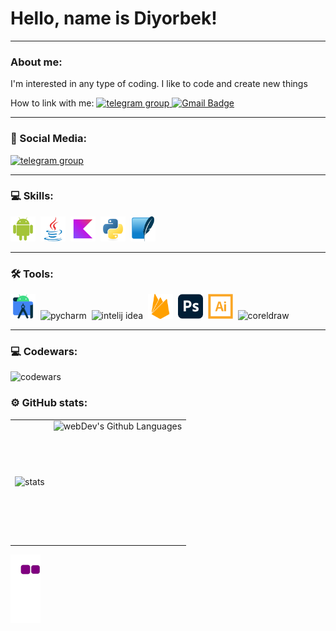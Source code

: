 
# Hello, name is Diyorbek!

---

###  About me:

I'm interested in any type of coding. I like to code and create new things 



How to link with me:
<a href="https://t.me/Diyorbekdavronov07072007" target="_blank">
      <img src="https://cdn-icons-png.flaticon.com/512/2111/2111646.png" width="25" height="25" alt="telegram group" />
  </a> [![Gmail Badge](https://img.shields.io/badge/-Gmail-red?style=flat&logo=Gmail&logoColor=white)](mailto:diyorbekdavronov07072007@gmail.com)

---

### 🤝 Social Media:

  <div id="badges">
    <a href="https://t.me/diyorbekjdk_pft" target="_blank">
      <img src="https://cdn-icons-png.flaticon.com/512/2111/2111646.png" width="40" height="40" alt="telegram group" />
    </a>
  </div>

---

### 💻 Skills:

<div>
  <img src="https://github.com/devicons/devicon/blob/master/icons/android/android-original.svg" title="Android" alt="android" width="40" height="40"/>&nbsp
  <img src="https://github.com/devicons/devicon/blob/master/icons/java/java-original.svg" title="java" alt="java" width="40" height="40"/>&nbsp
  <img src="https://github.com/devicons/devicon/blob/master/icons/kotlin/kotlin-original.svg" title="kotlin" alt="kotlin" width="40" height="40"/>&nbsp
  <img src="https://github.com/devicons/devicon/blob/master/icons/python/python-original.svg" title="python" alt="python" width="40" height="40"/>&nbsp
  <img src="https://github.com/devicons/devicon/blob/master/icons/sqlite/sqlite-original.svg" title="sqlite" alt="sqlite" width="40" height="40"/>&nbsp
</div>

---

### 🛠 Tools:

<div>
  <img src="https://github.com/devicons/devicon/blob/master/icons/androidstudio/androidstudio-original.svg" title="Android Studio" alt="Android Studio" width="40" height="40"/>&nbsp;
   <img src="https://upload.wikimedia.org/wikipedia/commons/thumb/1/1d/PyCharm_Icon.svg/768px-PyCharm_Icon.svg.png?20200803065702" title="pycharm" alt="pycharm" width="40" height="40"/>&nbsp;
  <img src="https://upload.wikimedia.org/wikipedia/commons/thumb/9/9c/IntelliJ_IDEA_Icon.svg/768px-IntelliJ_IDEA_Icon.svg.png?20200803071016" title="intelij idea" alt="intelij idea" width="40" height="40"/>&nbsp;
  <img src="https://github.com/devicons/devicon/blob/master/icons/firebase/firebase-plain.svg" title="Firebase" alt="Firebase" width="40" height="40"/>&nbsp;
  <img src="https://github.com/devicons/devicon/blob/master/icons/photoshop/photoshop-plain.svg" title="photoshop" alt="photoshop" width="40" height="40"/>&nbsp;
  <img src="https://github.com/devicons/devicon/blob/master/icons/illustrator/illustrator-line.svg" title="Adobe Illustrator" alt="illustrator" width="40" height="40"/>&nbsp;
  <img src="https://static.tildacdn.com/tild3264-3962-4331-a238-623261636161/coreldraw-icon.png" title="Corel Draw" alt="coreldraw" width="40" height="40"/>&nbsp;

      
</div>

---

### 💻 Codewars:

![codewars](https://www.codewars.com/users/DiyorbekJDK/badges/large)

### ⚙️ GitHub stats:

<table>
  <tr>
    <td>
      <img align="left" src="http://github-readme-streak-stats.herokuapp.com?user=DiyorbekJDK&theme=dark&background=000000" alt="stats" />
    </td>
    <td>
      <img height="195px" align="right" alt="webDev's Github Languages" src="https://github-readme-stats-sigma-five.vercel.app/api/top-langs/?username=DiyorbekJDK&layout=compact&theme=vision-friendly-dark" />
    </td>
  </tr>
</table>

![snake gif](https://github.com/diyorbekjdk/diyorbekjdk/blob/output/github-contribution-grid-snake.gif)

